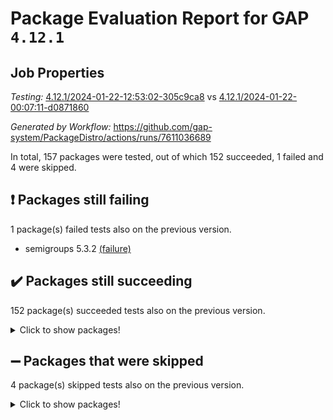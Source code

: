 # Package Evaluation Report for GAP `4.12.1`

## Job Properties

*Testing:* [4.12.1/2024-01-22-12:53:02-305c9ca8](https://github.com/gap-system/PackageDistro/blob/data/reports/4.12.1/2024-01-22-12:53:02-305c9ca8) vs [4.12.1/2024-01-22-00:07:11-d0871860](https://github.com/gap-system/PackageDistro/blob/data/reports/4.12.1/2024-01-22-00:07:11-d0871860)

*Generated by Workflow:* https://github.com/gap-system/PackageDistro/actions/runs/7611036689

In total, 157 packages were tested, out of which 152 succeeded, 1 failed and 4 were skipped.

## :exclamation: Packages still failing

1 package(s) failed tests also on the previous version.
- semigroups 5.3.2 [(failure)](https://github.com/gap-system/PackageDistro/actions/runs/7611036689/job/20726325274)

## :heavy_check_mark: Packages still succeeding

152 package(s) succeeded tests also on the previous version.
<details><summary>Click to show packages!</summary>

- 4ti2interface 2023.02-04 [(success)](https://github.com/gap-system/PackageDistro/actions/runs/7611036689/job/20726286116)
- ace 5.6.2 [(success)](https://github.com/gap-system/PackageDistro/actions/runs/7611036689/job/20726286422)
- aclib 1.3.2 [(success)](https://github.com/gap-system/PackageDistro/actions/runs/7611036689/job/20726286689)
- agt 0.3.1 [(success)](https://github.com/gap-system/PackageDistro/actions/runs/7611036689/job/20726286967)
- alnuth 3.2.1 [(success)](https://github.com/gap-system/PackageDistro/actions/runs/7611036689/job/20726287268)
- anupq 3.3.0 [(success)](https://github.com/gap-system/PackageDistro/actions/runs/7611036689/job/20726287559)
- atlasrep 2.1.8 [(success)](https://github.com/gap-system/PackageDistro/actions/runs/7611036689/job/20726287835)
- autodoc 2023.06.19 [(success)](https://github.com/gap-system/PackageDistro/actions/runs/7611036689/job/20726290930)
- automata 1.15 [(success)](https://github.com/gap-system/PackageDistro/actions/runs/7611036689/job/20726291634)
- automgrp 1.3.2 [(success)](https://github.com/gap-system/PackageDistro/actions/runs/7611036689/job/20726292131)
- autpgrp 1.11 [(success)](https://github.com/gap-system/PackageDistro/actions/runs/7611036689/job/20726293758)
- cap 2024.01-04 [(success)](https://github.com/gap-system/PackageDistro/actions/runs/7611036689/job/20726294411)
- caratinterface 2.3.6 [(success)](https://github.com/gap-system/PackageDistro/actions/runs/7611036689/job/20726295795)
- cddinterface 2022.11.01 [(success)](https://github.com/gap-system/PackageDistro/actions/runs/7611036689/job/20726296079)
- circle 1.6.6 [(success)](https://github.com/gap-system/PackageDistro/actions/runs/7611036689/job/20726296367)
- classicpres 1.22 [(success)](https://github.com/gap-system/PackageDistro/actions/runs/7611036689/job/20726296668)
- cohomolo 1.6.11 [(success)](https://github.com/gap-system/PackageDistro/actions/runs/7611036689/job/20726296934)
- congruence 1.2.5 [(success)](https://github.com/gap-system/PackageDistro/actions/runs/7611036689/job/20726297262)
- corelg 1.56 [(success)](https://github.com/gap-system/PackageDistro/actions/runs/7611036689/job/20726297536)
- crime 1.6 [(success)](https://github.com/gap-system/PackageDistro/actions/runs/7611036689/job/20726297789)
- crisp 1.4.6 [(success)](https://github.com/gap-system/PackageDistro/actions/runs/7611036689/job/20726298057)
- crypting 0.10.4 [(success)](https://github.com/gap-system/PackageDistro/actions/runs/7611036689/job/20726298309)
- cryst 4.1.27 [(success)](https://github.com/gap-system/PackageDistro/actions/runs/7611036689/job/20726298584)
- crystcat 1.1.10 [(success)](https://github.com/gap-system/PackageDistro/actions/runs/7611036689/job/20726298833)
- ctbllib 1.3.7 [(success)](https://github.com/gap-system/PackageDistro/actions/runs/7611036689/job/20726299138)
- cubefree 1.19 [(success)](https://github.com/gap-system/PackageDistro/actions/runs/7611036689/job/20726299412)
- curlinterface 2.3.2 [(success)](https://github.com/gap-system/PackageDistro/actions/runs/7611036689/job/20726299679)
- cvec 2.8.1 [(success)](https://github.com/gap-system/PackageDistro/actions/runs/7611036689/job/20726299948)
- datastructures 0.3.0 [(success)](https://github.com/gap-system/PackageDistro/actions/runs/7611036689/job/20726300222)
- deepthought 1.0.6 [(success)](https://github.com/gap-system/PackageDistro/actions/runs/7611036689/job/20726300533)
- design 1.8 [(success)](https://github.com/gap-system/PackageDistro/actions/runs/7611036689/job/20726300802)
- difsets 2.3.1 [(success)](https://github.com/gap-system/PackageDistro/actions/runs/7611036689/job/20726301070)
- digraphs 1.6.3 [(success)](https://github.com/gap-system/PackageDistro/actions/runs/7611036689/job/20726301339)
- edim 1.3.7 [(success)](https://github.com/gap-system/PackageDistro/actions/runs/7611036689/job/20726301584)
- example 4.3.4 [(success)](https://github.com/gap-system/PackageDistro/actions/runs/7611036689/job/20726301815)
- examplesforhomalg 2023.10-01 [(success)](https://github.com/gap-system/PackageDistro/actions/runs/7611036689/job/20726302049)
- factint 1.6.3 [(success)](https://github.com/gap-system/PackageDistro/actions/runs/7611036689/job/20726302285)
- ferret 1.0.10 [(success)](https://github.com/gap-system/PackageDistro/actions/runs/7611036689/job/20726302511)
- fga 1.5.0 [(success)](https://github.com/gap-system/PackageDistro/actions/runs/7611036689/job/20726302750)
- fining 1.5.6 [(success)](https://github.com/gap-system/PackageDistro/actions/runs/7611036689/job/20726303003)
- float 1.0.4 [(success)](https://github.com/gap-system/PackageDistro/actions/runs/7611036689/job/20726303249)
- format 1.4.3 [(success)](https://github.com/gap-system/PackageDistro/actions/runs/7611036689/job/20726303549)
- forms 1.2.9 [(success)](https://github.com/gap-system/PackageDistro/actions/runs/7611036689/job/20726303844)
- fplsa 1.2.6 [(success)](https://github.com/gap-system/PackageDistro/actions/runs/7611036689/job/20726304151)
- fr 2.4.13 [(success)](https://github.com/gap-system/PackageDistro/actions/runs/7611036689/job/20726304433)
- francy 2.0.3 [(success)](https://github.com/gap-system/PackageDistro/actions/runs/7611036689/job/20726304662)
- fwtree 1.3 [(success)](https://github.com/gap-system/PackageDistro/actions/runs/7611036689/job/20726304895)
- gapdoc 1.6.6 [(success)](https://github.com/gap-system/PackageDistro/actions/runs/7611036689/job/20726305145)
- gauss 2023.02-04 [(success)](https://github.com/gap-system/PackageDistro/actions/runs/7611036689/job/20726305383)
- gaussforhomalg 2023.11-01 [(success)](https://github.com/gap-system/PackageDistro/actions/runs/7611036689/job/20726305626)
- gbnp 1.0.5 [(success)](https://github.com/gap-system/PackageDistro/actions/runs/7611036689/job/20726305844)
- generalizedmorphismsforcap 2024.01-01 [(success)](https://github.com/gap-system/PackageDistro/actions/runs/7611036689/job/20726306097)
- genss 1.6.8 [(success)](https://github.com/gap-system/PackageDistro/actions/runs/7611036689/job/20726306337)
- gradedmodules 2024.01-01 [(success)](https://github.com/gap-system/PackageDistro/actions/runs/7611036689/job/20726306561)
- gradedringforhomalg 2023.08-01 [(success)](https://github.com/gap-system/PackageDistro/actions/runs/7611036689/job/20726306826)
- grape 4.9.0 [(success)](https://github.com/gap-system/PackageDistro/actions/runs/7611036689/job/20726307033)
- groupoids 1.73 [(success)](https://github.com/gap-system/PackageDistro/actions/runs/7611036689/job/20726307240)
- grpconst 2.6.4 [(success)](https://github.com/gap-system/PackageDistro/actions/runs/7611036689/job/20726307464)
- guarana 0.96.3 [(success)](https://github.com/gap-system/PackageDistro/actions/runs/7611036689/job/20726307688)
- guava 3.18 [(success)](https://github.com/gap-system/PackageDistro/actions/runs/7611036689/job/20726307917)
- hap 1.61 [(success)](https://github.com/gap-system/PackageDistro/actions/runs/7611036689/job/20726308172)
- hapcryst 0.1.15 [(success)](https://github.com/gap-system/PackageDistro/actions/runs/7611036689/job/20726308430)
- hecke 1.5.3 [(success)](https://github.com/gap-system/PackageDistro/actions/runs/7611036689/job/20726308700)
- help 3.5 [(success)](https://github.com/gap-system/PackageDistro/actions/runs/7611036689/job/20726308964)
- homalg 2024.01-01 [(success)](https://github.com/gap-system/PackageDistro/actions/runs/7611036689/job/20726309260)
- homalgtocas 2023.11-01 [(success)](https://github.com/gap-system/PackageDistro/actions/runs/7611036689/job/20726309559)
- idrel 2.45 [(success)](https://github.com/gap-system/PackageDistro/actions/runs/7611036689/job/20726309896)
- images 1.3.2 [(success)](https://github.com/gap-system/PackageDistro/actions/runs/7611036689/job/20726310173)
- intpic 0.3.0 [(success)](https://github.com/gap-system/PackageDistro/actions/runs/7611036689/job/20726310455)
- io 4.8.2 [(success)](https://github.com/gap-system/PackageDistro/actions/runs/7611036689/job/20726310731)
- io_forhomalg 2023.02-04 [(success)](https://github.com/gap-system/PackageDistro/actions/runs/7611036689/job/20726311009)
- irredsol 1.4.4 [(success)](https://github.com/gap-system/PackageDistro/actions/runs/7611036689/job/20726311242)
- json 2.2.0 [(success)](https://github.com/gap-system/PackageDistro/actions/runs/7611036689/job/20726311508)
- jupyterkernel 1.5.0 [(success)](https://github.com/gap-system/PackageDistro/actions/runs/7611036689/job/20726311797)
- jupyterviz 1.5.6 [(success)](https://github.com/gap-system/PackageDistro/actions/runs/7611036689/job/20726312053)
- kan 1.36 [(success)](https://github.com/gap-system/PackageDistro/actions/runs/7611036689/job/20726312324)
- kbmag 1.5.11 [(success)](https://github.com/gap-system/PackageDistro/actions/runs/7611036689/job/20726312659)
- laguna 3.9.6 [(success)](https://github.com/gap-system/PackageDistro/actions/runs/7611036689/job/20726312998)
- liealgdb 2.2.1 [(success)](https://github.com/gap-system/PackageDistro/actions/runs/7611036689/job/20726313258)
- liepring 2.8 [(success)](https://github.com/gap-system/PackageDistro/actions/runs/7611036689/job/20726313485)
- liering 2.4.2 [(success)](https://github.com/gap-system/PackageDistro/actions/runs/7611036689/job/20726313727)
- linearalgebraforcap 2024.01-03 [(success)](https://github.com/gap-system/PackageDistro/actions/runs/7611036689/job/20726313964)
- localizeringforhomalg 2023.10-01 [(success)](https://github.com/gap-system/PackageDistro/actions/runs/7611036689/job/20726314224)
- loops 3.4.3 [(success)](https://github.com/gap-system/PackageDistro/actions/runs/7611036689/job/20726314493)
- lpres 1.0.3 [(success)](https://github.com/gap-system/PackageDistro/actions/runs/7611036689/job/20726314783)
- majoranaalgebras 1.5.1 [(success)](https://github.com/gap-system/PackageDistro/actions/runs/7611036689/job/20726315078)
- mapclass 1.4.6 [(success)](https://github.com/gap-system/PackageDistro/actions/runs/7611036689/job/20726315314)
- matgrp 0.70 [(success)](https://github.com/gap-system/PackageDistro/actions/runs/7611036689/job/20726315556)
- matricesforhomalg 2023.11-02 [(success)](https://github.com/gap-system/PackageDistro/actions/runs/7611036689/job/20726315835)
- modisom 2.5.4 [(success)](https://github.com/gap-system/PackageDistro/actions/runs/7611036689/job/20726316149)
- modulepresentationsforcap 2024.01-02 [(success)](https://github.com/gap-system/PackageDistro/actions/runs/7611036689/job/20726316444)
- modules 2024.01-01 [(success)](https://github.com/gap-system/PackageDistro/actions/runs/7611036689/job/20726316683)
- monoidalcategories 2024.01-05 [(success)](https://github.com/gap-system/PackageDistro/actions/runs/7611036689/job/20726316945)
- nconvex 2022.09-01 [(success)](https://github.com/gap-system/PackageDistro/actions/runs/7611036689/job/20726317221)
- nilmat 1.4.2 [(success)](https://github.com/gap-system/PackageDistro/actions/runs/7611036689/job/20726317521)
- nock 1.5 [(success)](https://github.com/gap-system/PackageDistro/actions/runs/7611036689/job/20726317842)
- normalizinterface 1.3.6 [(success)](https://github.com/gap-system/PackageDistro/actions/runs/7611036689/job/20726318150)
- nq 2.5.11 [(success)](https://github.com/gap-system/PackageDistro/actions/runs/7611036689/job/20726318444)
- numericalsgps 1.3.1 [(success)](https://github.com/gap-system/PackageDistro/actions/runs/7611036689/job/20726318735)
- openmath 11.5.3 [(success)](https://github.com/gap-system/PackageDistro/actions/runs/7611036689/job/20726319008)
- orb 4.9.0 [(success)](https://github.com/gap-system/PackageDistro/actions/runs/7611036689/job/20726319288)
- packagemanager 1.4.3 [(success)](https://github.com/gap-system/PackageDistro/actions/runs/7611036689/job/20726319571)
- patternclass 2.4.3 [(success)](https://github.com/gap-system/PackageDistro/actions/runs/7611036689/job/20726319898)
- permut 2.0.5 [(success)](https://github.com/gap-system/PackageDistro/actions/runs/7611036689/job/20726320186)
- polenta 1.3.10 [(success)](https://github.com/gap-system/PackageDistro/actions/runs/7611036689/job/20726320434)
- polymaking 0.8.7 [(success)](https://github.com/gap-system/PackageDistro/actions/runs/7611036689/job/20726320716)
- primgrp 3.4.4 [(success)](https://github.com/gap-system/PackageDistro/actions/runs/7611036689/job/20726320993)
- profiling 2.5.4 [(success)](https://github.com/gap-system/PackageDistro/actions/runs/7611036689/job/20726321309)
- qdistrnd 0.9.2 [(success)](https://github.com/gap-system/PackageDistro/actions/runs/7611036689/job/20726321554)
- qpa 1.35 [(success)](https://github.com/gap-system/PackageDistro/actions/runs/7611036689/job/20726321883)
- quagroup 1.8.4 [(success)](https://github.com/gap-system/PackageDistro/actions/runs/7611036689/job/20726322191)
- radiroot 2.9 [(success)](https://github.com/gap-system/PackageDistro/actions/runs/7611036689/job/20726322488)
- rcwa 4.7.1 [(success)](https://github.com/gap-system/PackageDistro/actions/runs/7611036689/job/20726322745)
- rds 1.8 [(success)](https://github.com/gap-system/PackageDistro/actions/runs/7611036689/job/20726323018)
- recog 1.4.2 [(success)](https://github.com/gap-system/PackageDistro/actions/runs/7611036689/job/20726323278)
- repndecomp 1.3.0 [(success)](https://github.com/gap-system/PackageDistro/actions/runs/7611036689/job/20726323517)
- repsn 3.1.1 [(success)](https://github.com/gap-system/PackageDistro/actions/runs/7611036689/job/20726323737)
- resclasses 4.7.3 [(success)](https://github.com/gap-system/PackageDistro/actions/runs/7611036689/job/20726323996)
- ringsforhomalg 2023.11-02 [(success)](https://github.com/gap-system/PackageDistro/actions/runs/7611036689/job/20726324365)
- sco 2023.08-01 [(success)](https://github.com/gap-system/PackageDistro/actions/runs/7611036689/job/20726324663)
- scscp 2.4.1 [(success)](https://github.com/gap-system/PackageDistro/actions/runs/7611036689/job/20726324965)
- sglppow 2.3 [(success)](https://github.com/gap-system/PackageDistro/actions/runs/7611036689/job/20726325559)
- sgpviz 0.999.5 [(success)](https://github.com/gap-system/PackageDistro/actions/runs/7611036689/job/20726325865)
- simpcomp 2.1.14 [(success)](https://github.com/gap-system/PackageDistro/actions/runs/7611036689/job/20726326129)
- singular 2023.02.09 [(success)](https://github.com/gap-system/PackageDistro/actions/runs/7611036689/job/20726326447)
- sl2reps 1.1 [(success)](https://github.com/gap-system/PackageDistro/actions/runs/7611036689/job/20726327188)
- sla 1.5.3 [(success)](https://github.com/gap-system/PackageDistro/actions/runs/7611036689/job/20726327471)
- smallgrp 1.5.3 [(success)](https://github.com/gap-system/PackageDistro/actions/runs/7611036689/job/20726327730)
- smallsemi 0.6.13 [(success)](https://github.com/gap-system/PackageDistro/actions/runs/7611036689/job/20726327994)
- sonata 2.9.6 [(success)](https://github.com/gap-system/PackageDistro/actions/runs/7611036689/job/20726328241)
- sophus 1.27 [(success)](https://github.com/gap-system/PackageDistro/actions/runs/7611036689/job/20726328500)
- sotgrps 1.2 [(success)](https://github.com/gap-system/PackageDistro/actions/runs/7611036689/job/20726328787)
- spinsym 1.5.2 [(success)](https://github.com/gap-system/PackageDistro/actions/runs/7611036689/job/20726329057)
- standardff 1.0 [(success)](https://github.com/gap-system/PackageDistro/actions/runs/7611036689/job/20726329359)
- symbcompcc 1.3.2 [(success)](https://github.com/gap-system/PackageDistro/actions/runs/7611036689/job/20726329617)
- thelma 1.3 [(success)](https://github.com/gap-system/PackageDistro/actions/runs/7611036689/job/20726329873)
- tomlib 1.2.11 [(success)](https://github.com/gap-system/PackageDistro/actions/runs/7611036689/job/20726330169)
- toolsforhomalg 2023.11-01 [(success)](https://github.com/gap-system/PackageDistro/actions/runs/7611036689/job/20726330431)
- toric 1.9.5 [(success)](https://github.com/gap-system/PackageDistro/actions/runs/7611036689/job/20726330692)
- toricvarieties 2022.07.13 [(success)](https://github.com/gap-system/PackageDistro/actions/runs/7611036689/job/20726330956)
- transgrp 3.6.5 [(success)](https://github.com/gap-system/PackageDistro/actions/runs/7611036689/job/20726331236)
- ugaly 4.1.3 [(success)](https://github.com/gap-system/PackageDistro/actions/runs/7611036689/job/20726331572)
- unipot 1.5 [(success)](https://github.com/gap-system/PackageDistro/actions/runs/7611036689/job/20726331862)
- unitlib 4.2.0 [(success)](https://github.com/gap-system/PackageDistro/actions/runs/7611036689/job/20726332127)
- utils 0.84 [(success)](https://github.com/gap-system/PackageDistro/actions/runs/7611036689/job/20726332379)
- uuid 0.7 [(success)](https://github.com/gap-system/PackageDistro/actions/runs/7611036689/job/20726332647)
- walrus 0.9991 [(success)](https://github.com/gap-system/PackageDistro/actions/runs/7611036689/job/20726332961)
- wedderga 4.10.4 [(success)](https://github.com/gap-system/PackageDistro/actions/runs/7611036689/job/20726333208)
- xmod 2.91 [(success)](https://github.com/gap-system/PackageDistro/actions/runs/7611036689/job/20726333491)
- xmodalg 1.23 [(success)](https://github.com/gap-system/PackageDistro/actions/runs/7611036689/job/20726333768)
- yangbaxter 0.10.3 [(success)](https://github.com/gap-system/PackageDistro/actions/runs/7611036689/job/20726334079)
- zeromqinterface 0.14 [(success)](https://github.com/gap-system/PackageDistro/actions/runs/7611036689/job/20726334368)
</details>

## :heavy_minus_sign: Packages that were skipped

4 package(s) skipped tests also on the previous version.
<details><summary>Click to show packages!</summary>

- browse 1.8.21 [(skipped)](https://github.com/gap-system/PackageDistro/actions/runs/7611036689/job/20725669446)
- itc 1.5.1 [(skipped)](https://github.com/gap-system/PackageDistro/actions/runs/7611036689/job/20725669446)
- polycyclic 2.16 [(skipped)](https://github.com/gap-system/PackageDistro/actions/runs/7611036689/job/20725669446)
- xgap 4.31 [(skipped)](https://github.com/gap-system/PackageDistro/actions/runs/7611036689/job/20725669446)
</details>

